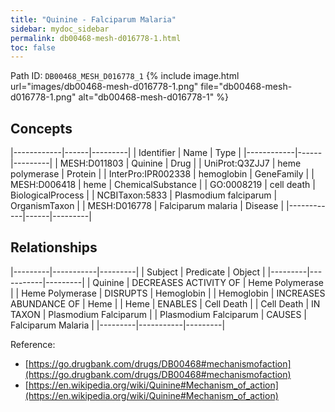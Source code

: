 ```yaml
---
title: "Quinine - Falciparum Malaria"
sidebar: mydoc_sidebar
permalink: db00468-mesh-d016778-1.html
toc: false 
---
```



Path ID: `DB00468_MESH_D016778_1`
{% include image.html url="images/db00468-mesh-d016778-1.png" file="db00468-mesh-d016778-1.png" alt="db00468-mesh-d016778-1" %}

## Concepts

|------------|------|---------|
| Identifier | Name | Type    |
|------------|------|---------|
| MESH:D011803 | Quinine | Drug |
| UniProt:Q3ZJJ7 | heme polymerase | Protein |
| InterPro:IPR002338 | hemoglobin | GeneFamily |
| MESH:D006418 | heme | ChemicalSubstance |
| GO:0008219 | cell death | BiologicalProcess |
| NCBITaxon:5833 | Plasmodium falciparum | OrganismTaxon |
| MESH:D016778 | Falciparum malaria | Disease |
|------------|------|---------|

## Relationships

|---------|-----------|---------|
| Subject | Predicate | Object  |
|---------|-----------|---------|
| Quinine | DECREASES ACTIVITY OF | Heme Polymerase |
| Heme Polymerase | DISRUPTS | Hemoglobin |
| Hemoglobin | INCREASES ABUNDANCE OF | Heme |
| Heme | ENABLES | Cell Death |
| Cell Death | IN TAXON | Plasmodium Falciparum |
| Plasmodium Falciparum | CAUSES | Falciparum Malaria |
|---------|-----------|---------|

Reference: 
  - [https://go.drugbank.com/drugs/DB00468#mechanismofaction](https://go.drugbank.com/drugs/DB00468#mechanismofaction)
  - [https://en.wikipedia.org/wiki/Quinine#Mechanism_of_action](https://en.wikipedia.org/wiki/Quinine#Mechanism_of_action)
